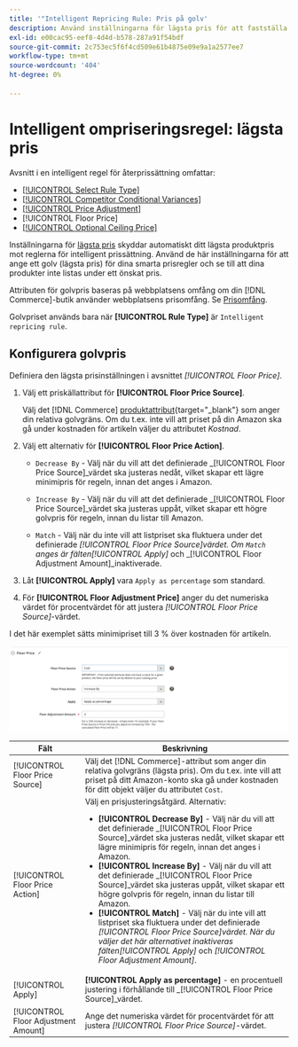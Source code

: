 ```yaml
---
title: '"Intelligent Repricing Rule: Pris på golv'
description: Använd inställningarna för lägsta pris för att fastställa det lägsta priset för en intelligent prisregel för att hantera dina Amazon-listor.
exl-id: e00cac95-eef8-4d4d-b578-287a91f54bdf
source-git-commit: 2c753ec5f6f4cd509e61b4875e09e9a1a2577ee7
workflow-type: tm+mt
source-wordcount: '404'
ht-degree: 0%

---
```


# Intelligent ompriseringsregel: lägsta pris

Avsnitt i en intelligent regel för återprissättning omfattar:

- [[!UICONTROL Select Rule Type]](./intelligent-repricing-rules.md)
- [[!UICONTROL Competitor Conditional Variances]](./competitor-conditional-variances.md)
- [[!UICONTROL Price Adjustment]](./price-adjustment.md)
- [!UICONTROL Floor Price]
- [[!UICONTROL Optional Ceiling Price]](./optional-ceiling-price.md)

Inställningarna för [lägsta pris](./floor-price.md) skyddar automatiskt ditt lägsta produktpris mot reglerna för intelligent prissättning. Använd de här inställningarna för att ange ett golv (lägsta pris) för dina smarta prisregler och se till att dina produkter inte listas under ett önskat pris.

Attributen för golvpris baseras på webbplatsens omfång om din [!DNL Commerce]-butik använder webbplatsens prisomfång. Se [Prisomfång](./price-scope.md).

Golvpriset används bara när **[!UICONTROL Rule Type]** är `Intelligent repricing rule`.

## Konfigurera golvpris

Definiera den lägsta prisinställningen i avsnittet _[!UICONTROL Floor Price]_.

1. Välj ett priskällattribut för **[!UICONTROL Floor Price Source]**.

   Välj det [!DNL Commerce] [produktattribut](https://docs.magento.com/user-guide/catalog/product-attributes.html){target=&quot;_blank&quot;} som anger din relativa golvgräns. Om du t.ex. inte vill att priset på din Amazon ska gå under kostnaden för artikeln väljer du attributet *Kostnad*.

1. Välj ett alternativ för **[!UICONTROL Floor Price Action]**.

   - `Decrease By` - Välj när du vill att det definierade  _[!UICONTROL Floor Price Source]_värdet ska justeras nedåt, vilket skapar ett lägre minimipris för regeln, innan det anges i Amazon.

   - `Increase By` - Välj när du vill att det definierade  _[!UICONTROL Floor Price Source]_värdet ska justeras uppåt, vilket skapar ett högre golvpris för regeln, innan du listar till Amazon.

   - `Match` - Välj när du inte vill att listpriset ska fluktuera under det definierade  _[!UICONTROL Floor Price Source]_värdet. Om `Match` anges är fälten_[!UICONTROL Apply]_ och _[!UICONTROL Floor Adjustment Amount]_inaktiverade.

1. Låt **[!UICONTROL Apply]** vara `Apply as percentage` som standard.

1. För **[!UICONTROL Floor Adjustment Price]** anger du det numeriska värdet för procentvärdet för att justera _[!UICONTROL Floor Price Source]_-värdet.

I det här exemplet sätts minimipriset till 3 % över kostnaden för artikeln.

![Exempel på regel för intelligent omprissättning - lägsta pris](assets/ob-intelligent-pricde-rule-floor-price.png)

| Fält | Beskrivning |
|--- |--- |
| [!UICONTROL Floor Price Source] | Välj det [!DNL Commerce]-attribut som anger din relativa golvgräns (lägsta pris). Om du t.ex. inte vill att priset på ditt Amazon-konto ska gå under kostnaden för ditt objekt väljer du attributet `Cost`. |
| [!UICONTROL Floor Price Action] | Välj en prisjusteringsåtgärd. Alternativ:<ul><li>**[!UICONTROL Decrease By]** - Välj när du vill att det definierade  _[!UICONTROL Floor Price Source]_värdet ska justeras nedåt, vilket skapar ett lägre minimipris för regeln, innan det anges i Amazon.</li><li>**[!UICONTROL Increase By]** - Välj när du vill att det definierade  _[!UICONTROL Floor Price Source]_värdet ska justeras uppåt, vilket skapar ett högre golvpris för regeln, innan du listar till Amazon.</li><li>**[!UICONTROL Match]** - Välj när du inte vill att listpriset ska fluktuera under det definierade  _[!UICONTROL Floor Price Source]_värdet. När du väljer det här alternativet inaktiveras fälten_[!UICONTROL Apply]_ och _[!UICONTROL Floor Adjustment Amount]_.</li></ul> |
| [!UICONTROL Apply] | **[!UICONTROL Apply as percentage]** - en procentuell justering i förhållande till  _[!UICONTROL Floor Price Source]_värdet. |
| [!UICONTROL Floor Adjustment Amount] | Ange det numeriska värdet för procentvärdet för att justera _[!UICONTROL Floor Price Source]_-värdet. |
